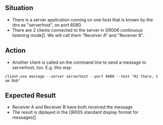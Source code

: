 ## Situation

- There is a server application running on one host that is known by the dns as "serverhost", on port 8080.
- There are 2 clients connected to the server in [[R006 continuous listening mode]]. We will call them "Receiver A" and "Receiver B".

## Action

- Another client is called on the command line to send a message to serverhost,  too. E.g. this way:
```
client.exe message --server serverhost --port 8080 --text "Hi there, I am Bob"
```

## Expected Result

- Receiver A and Receiver B have both received the message.
- The result is diplayed in the [[R005 standard display format for messages]]
